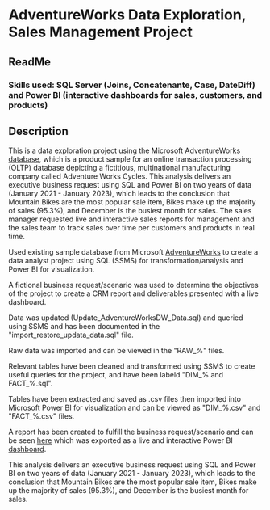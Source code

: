 # AdventureWorks Data Exploration, Sales Management Project
## ReadMe
### Skills used: SQL Server (Joins, Concatenante, Case, DateDiff) and Power BI (interactive dashboards for sales, customers, and products)

## Description
This is a data exploration project using the Microsoft AdventureWorks [database](https://learn.microsoft.com/en-us/sql/samples/adventureworks-install-configure?view=sql-server-ver15&tabs=ssms), which is a product sample for an online transaction processing (OLTP) database depicting a fictitious, multinational manufacturing company called Adventure Works Cycles. This analysis delivers an executive business request using SQL and Power BI on two years of data (January 2021 - January 2023), which leads to the conclusion that Mountain Bikes are the most popular sale item, Bikes make up the majority of sales (95.3%), and December is the busiest month for sales. The sales manager requested live and interactive sales reports for management and the sales team to track sales over time per customers and products in real time.

Used existing sample database from Microsoft [AdventureWorks](https://github.com/Microsoft/sql-server-samples/releases/download/adventureworks/AdventureWorksDW2019.bak) to create a data analyst project using SQL (SSMS) for transformation/analysis and Power BI for visualization.

A fictional business request/scenario was used to determine the objectives of the project to create a CRM report and deliverables presented with a live dashboard.

Data was updated (Update_AdventureWorksDW_Data.sql) and queried using SSMS and has been documented in the "import_restore_updata_data.sql" file.

Raw data was imported and can be viewed in the "RAW_%" files.

Relevant tables have been cleaned and transformed using SSMS to create useful queries for the project, and have been labeld "DIM_% and FACT_%.sql".

Tables have been extracted and saved as .csv files then imported into Microsoft Power BI for visualization and can be viewed as "DIM_%.csv" and "FACT_%.csv" files.

A report has been created to fulfill the business request/scenario and can be seen [here](https://jesserichardville.wordpress.com/) which was exported as a live and interactive Power BI [dashboard](https://app.powerbi.com/links/LRRRrNlE1P?ctid=dd9514d9-0843-4d4f-8158-06bf09d7ea7c&pbi_source=linkShare&bookmarkGuid=3f1b3e80-1e6b-44a8-b865-0ba062c35f12).

This analysis delivers an executive business request using SQL and Power BI on two years of data (January 2021 - January 2023), which leads to the conclusion that Mountain Bikes are the most popular sale item, Bikes make up the majority of sales (95.3%), and December is the busiest month for sales.
